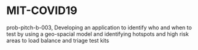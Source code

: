 # MIT-COVID19
prob-pitch-b-003, Developing an application to identify who and when to test by using a geo-spacial model and identifying hotspots and high risk areas to load balance and triage test kits
